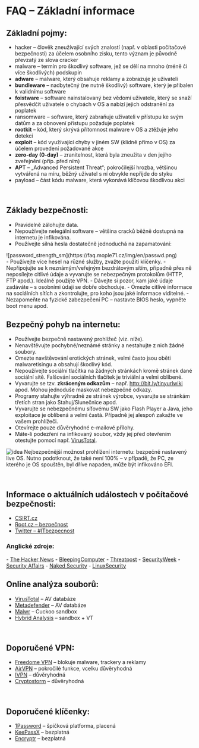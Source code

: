 # FAQ &ndash; Základní informace

## Základní pojmy:
- <span class="green">hacker</span> &ndash; člověk zneužívající svých znalostí (např. v oblasti počítačové bezpečnosti) za účelem osobního zisku, tento význam je původně převzatý ze slova cracker
- <span class="green">malware</span> &ndash; termín pro škodlivý software, jež se dělí na mnoho (méně či více škodlivých) podskupin
- **adware** &ndash; malware, který obsahuje reklamy a zobrazuje je uživateli
- **bundleware** &ndash; nadbytečný (ne nutně škodlivý) software, který je přibalen k validnímu software
- **foistware** &ndash; software nainstalovaný bez vědomí uživatele, který se snaží přesvědčit uživatele o chybách v OS a nabízí jejich odstranění za poplatek
- <span class="green">ransomware</span> &ndash; software, který zabraňuje uživateli v přístupu ke svým datům a za obnovení přístupu požaduje poplatek
- **rootkit** &ndash; kód, který skrývá přítomnost malware v OS a ztěžuje jeho detekci
- **exploit** &ndash; kód využívající chyby v jiném SW (klidně přímo v OS) za účelem provedení požadované akce
- **zero-day (0-day)** &ndash; zranitelnost, která byla zneužita v den jejího zveřejnění (příp. před ním)
- **APT** &ndash; &bdquo;Advanced Persistent Threat&ldquo;; pokročilejší hrozba, většinou vytvářená na míru, běžný uživatel s ní obvykle nepřijde do styku
- <span class="green">payload</span> &ndash; část kódu malware, která vykonává klíčovou škodlivou akci

<br>

## Základy bezpečnosti:
- Pravidelně zálohujte data.
- Nepoužívejte nelegální software &ndash; většina cracků běžně dostupná na internetu je infikována.
- Používejte silná hesla dostatečně jednoduchá na zapamatování:
<li style="list-style-type: none">![password_strength_sm](https://faq.mople71.cz/img/en/passwd.png)</li>
- Používejte více hesel na různé služby, zvažte použití klíčenky.
- Nepřipojujte se k neznámým/veřejným bezdrátovým sítím, případně přes ně neposílejte citlivé údaje a vyvarujte se nebezpečným protokolům (HTTP, FTP apod.). Ideálně použijte VPN.
- Dávejte si pozor, kam jaké údaje zadáváte &ndash; s osobními údaji se dobře obchoduje.
- Omezte citlivé informace na sociálních sítích a zkontrolujte, pro koho jsou jaké informace viditelné.
- Nezapomeňte na fyzické zabezpečení PC &ndash; nastavte BIOS heslo, vypněte boot menu apod.

<br>

## Bezpečný pohyb na internetu:
- Používejte bezpečně nastavený prohlížeč (viz. níže).
- Nenavštěvujte pochybné/neznámé stránky a nestahujte z nich žádné soubory.
- Omezte navštěvování erotických stránek, velmi často jsou oběti malwaretisingu a obsahují škodlivý kód.
- Nepoužívejte sociální tlačítka na žádných stránkách kromě stránek dané sociální sítě. Falšování sociálních tlačítek je triviální a velmi oblíbené.
- Vyvarujte se tzv. **zkráceným odkazům** &ndash; např. http://bit.ly/tinyurlwiki apod. Mohou jednoduše maskovat nebezpečné odkazy.
- Programy stahujte výhradně ze stránek výrobce, vyvarujte se stránkám třetích stran jako Stahuj/Slunečnice apod.
- Vyvarujte se nebezpečnému síťovému SW jako <span class="red">Flash Player</span> a <span class="red">Java</span>, jeho exploitace je oblíbená a velmi častá. Případně jej alespoň zakažte ve vašem prohlížeči.
- Otevírejte pouze důvěryhodné e-mailové přílohy.
- Máte-li podezření na infikovaný soubor, vždy jej před otevřením otestujte pomocí např. <a href="https://www.virustotal.com/" target="_blank">VirusTotal</a>.

![idea](https://mople71.cz/sm/idea.gif) Nejbezpečnější možnost prohlížení internetu: <span class="green">bezpečně nastavený live OS</span>. Nutno podotknout, že také není 100% &ndash; v případě, že PC, ze kterého je OS spouštěn, byl dříve napaden, může být infikováno EFI.

<br>

## Informace o aktuálních událostech v počítačové bezpečnosti:
- <a href="https://csirt.cz/news/security/" target="_blank">CSIRT.cz</a>
- <a href="http://www.root.cz/bezpecnost/" target="_blank">Root.cz &ndash; bezpečnost</a>
- <a href="https://twitter.com/hashtag/ITbezpecnost" target="_blank">Twitter &ndash; #ITbezpecnost</a>

<h3 id="basics4.1" class="nocol">Anglické zdroje:</h3>
- <a href="http://thehackernews.com/" target="_blank">The Hacker News</a>
- <a href="http://www.bleepingcomputer.com/" target="_blank">BleepingComputer</a>
- <a href="https://threatpost.com/" target="_blank">Threatpost</a>
- <a href="http://www.securityweek.com/" target="_blank">SecurityWeek</a>
- <a href="http://securityaffairs.co/wordpress/" target="_blank">Security Affairs</a>
- <a href="https://nakedsecurity.sophos.com/" target="_blank">Naked Security</a>
- <a href="http://linuxsecurity.com/" target="_blank">LinuxSecurity</a>

<br>

## Online analýza souborů:
- <a href="https://www.virustotal.com/" target="_blank">VirusTotal</a> &ndash; AV databáze
- <a href="https://www.metadefender.com/" target="_blank">Metadefender</a> &ndash; AV databáze
- <a href="https://malwr.com/submission/" target="_blank">Malwr</a> &ndash; Cuckoo sandbox
- <a href="https://www.reverse.it/" target="_blank">Hybrid Analysis</a> &ndash; sandbox + VT

<br>

## Doporučené VPN:
- <a href="https://www.f-secure.com/en/web/home_global/freedome?icid=1545" target="_blank">Freedome VPN</a> &ndash; blokuje malware, trackery a reklamy
- <a href="https://airvpn.org/" target="_blank">AirVPN</a> &ndash; pokročilé funkce, vcelku důvěryhodná
- <a href="https://www.ivpn.net/" target="_blank">IVPN</a> &ndash; důvěryhodná
- <a href="https://cryptostorm.is/" target="_blank">Cryptostorm</a> &ndash; důvěryhodná

<br>

## Doporučené klíčenky:
- <a href="https://1password.com/" target="_blank">1Password</a> &ndash; špičková platforma, placená
- <a href="https://www.keepassx.org/" target="_blank">KeePassX</a> &ndash; bezplatná
- <a href="https://spideroak.com/solutions/encryptr" target="_blank">Encryptr</a> &ndash; bezplatná
